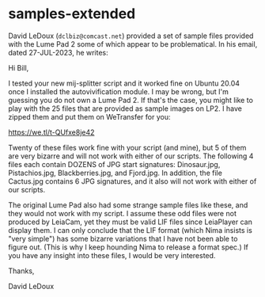# samples-extended ##

David LeDoux (`dclbiz@comcast.net`) provided a set of sample files
provided with the Lume Pad 2 some of which appear to be problematical.
In his email, dated 27-JUL-2023, he writes:

Hi Bill,

I tested your new mij-splitter script and it worked fine on Ubuntu
20.04 once I installed the autovivification module.  I may be wrong,
but I'm guessing you do not own a Lume Pad 2.  If that's the case, you
might like to play with the 25 files that are provided as sample
images on LP2.  I have zipped them and put them on WeTransfer for you:

https://we.tl/t-QUfxe8je42 

Twenty of these files work fine with your script (and mine), but 5 of
them are very bizarre and will not work with either of our scripts.
The following 4 files each contain DOZENS of JPG start signatures:
Dinosaur.jpg, Pistachios.jpg, Blackberries.jpg, and Fjord.jpg.  In
addition, the file Cactus.jpg contains 6 JPG signatures, and it also
will not work with either of our scripts.

The original Lume Pad also had some strange sample files like these,
and they would not work with my script.  I assume these odd files were
not produced by LeiaCam, yet they must be valid LIF files since
LeiaPlayer can display them.  I can only conclude that the LIF format
(which Nima insists is "very simple") has some bizarre variations that
I have not been able to figure out.  (This is why I keep hounding Nima
to release a format spec.)  If you have any insight into these files,
I would be very interested.

Thanks,

David LeDoux
